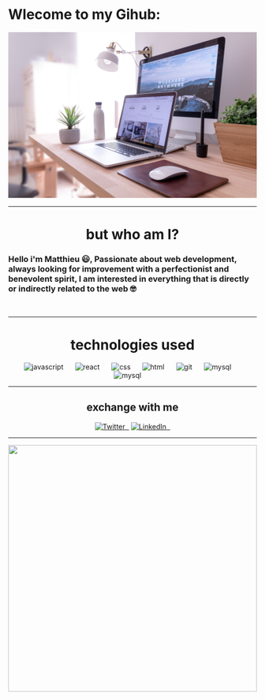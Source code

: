 # Wlecome to my Gihub:

![front-image()](/img/domenico-loia-hGV2TfOh0ns-unsplash.jpg)



---- 

<h1 align="center">but who am I?</h1>

<h3>
  <strong>Hello i'm Matthieu &#128515;</strong>, Passionate about web development,
 always looking for improvement with a perfectionist and benevolent spirit, I am interested in everything that is directly or indirectly related to the web &#129299;
</h3>

<br />


---- 

<h1 align="center">technologies used</h1>
<p align="center">
  <img  src="https://cdn.jsdelivr.net/gh/devicons/devicon/icons/html5/html5-original.svg" alt="javascript" height="40" width="40" style="margin-right: 20px"/>
  <img src="https://cdn.jsdelivr.net/gh/devicons/devicon/icons/css3/css3-original.svg" alt="react" height="40" width="40" style="margin-right: 20px"/>
  <img src="https://cdn.jsdelivr.net/gh/devicons/devicon/icons/javascript/javascript-original.svg" alt="css" height="40" width="40" style="margin-right: 20px"/>
  <img src="https://cdn.jsdelivr.net/gh/devicons/devicon/icons/react/react-original.svg" alt="html" height="40" width="40" style="margin-right: 20px"/>
  <img src="https://cdn.jsdelivr.net/gh/devicons/devicon/icons/nodejs/nodejs-original.svg" alt="git" height="40" width="40" style="margin-right: 20px"/>
  <img src="https://cdn.jsdelivr.net/gh/devicons/devicon/icons/postgresql/postgresql-original.svg" alt="mysql" height="40" width="40" style="margin-right: 20px"/>
  <img src="https://cdn.jsdelivr.net/gh/devicons/devicon/icons/git/git-original.svg" alt="mysql" height="40" width="40" style="margin-right: 20px"/>
 
</p>

---- 

<h2 align="center">exchange with me</h2>
<p align="center"> <a href="https://twitter.com/MatthieuDevCode" target="_blank"><img alt="Twitter" src="https://img.shields.io/badge/twitter-%231DA1F2.svg?&style=for-the-badge&logo=twitter&logoColor=white" /> &nbsp;</a> <a href="https://www.linkedin.com/in/matthieu-degny-49060a238/" target="_blank"><img alt="LinkedIn" src="https://img.shields.io/badge/linkedin-%230077B5.svg?&style=for-the-badge&logo=linkedin&logoColor=white" /> &nbsp;</a>
</p>

------

<img width="100%" height="500" src=https://media.giphy.com/media/qgQUggAC3Pfv687qPC/giphy.gif>













